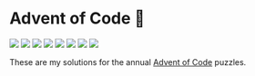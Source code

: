 # Advent of Code 🎄

<!-- begin-year-badge -->
<a href="./2022"><img src="https://img.shields.io/badge/2022-12%20stars-be2f18"></img></a>
<a href="./2021"><img src="https://img.shields.io/badge/2021-18%20stars-a63f19"></img></a>
<a href="./2020"><img src="https://img.shields.io/badge/2020-20%20stars-9d441a"></img></a>
<a href="./2019"><img src="https://img.shields.io/badge/2019-10%20stars-c62917"></img></a>
<a href="./2018"><img src="https://img.shields.io/badge/2018-15%20stars-b23718"></img></a>
<a href="./2017"><img src="https://img.shields.io/badge/2017-17%20stars-aa3c19"></img></a>
<a href="./2016"><img src="https://img.shields.io/badge/2016-0%20stars-ef0f14"></img></a>
<a href="./2015"><img src="https://img.shields.io/badge/2015-12%20stars-be2f18"></img></a>
<!-- end-year-badge -->

These are my solutions for the annual [Advent of Code](https://adventofcode.com) puzzles.

